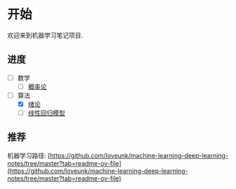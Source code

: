 # 开始

欢迎来到机器学习笔记项目.

## 进度

- [ ] 数学
    - [ ] [概率论](/数学/概率论)
- [ ] 算法
    - [x] [绪论](/算法/绪论)
    - [ ] [线性回归模型](/算法/线性回归模型)

## 推荐

机器学习路径: [https://github.com/loveunk/machine-learning-deep-learning-notes/tree/master?tab=readme-ov-file](https://github.com/loveunk/machine-learning-deep-learning-notes/tree/master?tab=readme-ov-file)